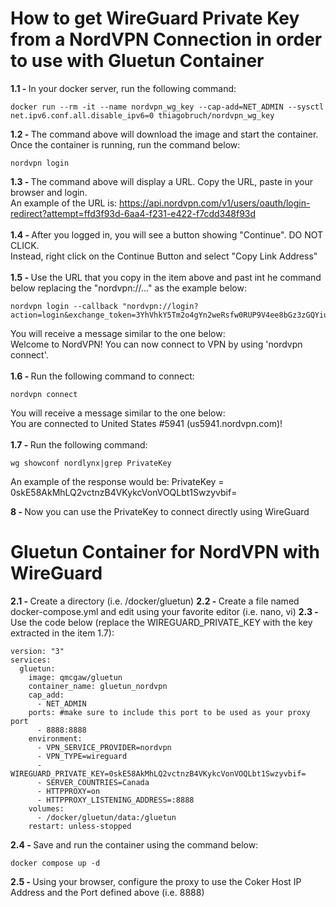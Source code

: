 # How to get WireGuard Private Key from a NordVPN Connection in order to use with Gluetun Container

<B>1.1 - </b>In your docker server, run the following command:
```
docker run --rm -it --name nordvpn_wg_key --cap-add=NET_ADMIN --sysctl net.ipv6.conf.all.disable_ipv6=0 thiagobruch/nordvpn_wg_key
```
<B>1.2 - </B>The command above will download the image and start the container. Once the container is running, run the command below:
```
nordvpn login
```
<B>1.3 - </B>The command above will display a URL. Copy the URL, paste in your browser and login.<br>
An example of the URL is: https://api.nordvpn.com/v1/users/oauth/login-redirect?attempt=ffd3f93d-6aa4-f231-e422-f7cdd348f93d
<BR><BR>
<B>1.4 - </B>After you logged in, you will see a button showing "Continue". DO NOT CLICK.<BR>
Instead, right click on the Continue Button and select "Copy Link Address"
<BR><BR>
<B>1.5 - </B>Use the URL that you copy in the item above and past int he command below replacing the "nordvpn://..." as the example below:
```
nordvpn login --callback "nordvpn://login?action=login&exchange_token=3YhVhkY5Tm2o4gYn2weRsfw0RUP9V4ee8bGz3zGQYiuynb6idkUaHZsG0xkTFCA77XSHkeig8utbrNh7yU7Fv6%3D%3D&status=done"
```
You will receive a message similar to the one below:<BR>
Welcome to NordVPN! You can now connect to VPN by using 'nordvpn connect'.
<BR><BR>
<B>1.6 - </B>Run the following command to connect:
```
nordvpn connect
```
You will receive a message similar to the one below:<BR>
You are connected to United States #5941 (us5941.nordvpn.com)!<BR>
<BR>
<B>1.7 - </B>Run the following command:
```
wg showconf nordlynx|grep PrivateKey
```
An example of the response would be:
PrivateKey = 0skE58AkMhLQ2vctnzB4VKykcVonVOQLbt1Swzyvbif=

<B>8 - </B>Now you can use the PrivateKey to connect directly using WireGuard

# Gluetun Container for NordVPN with WireGuard

<B>2.1 - </B>Create a directory (i.e. /docker/gluetun)
<B>2.2 - </B>Create a file named docker-compose.yml and edit using your favorite editor (i.e. nano, vi)
<B>2.3 - </B>Use the code below (replace the WIREGUARD_PRIVATE_KEY with the key extracted in the item 1.7):
```
version: "3"
services:
  gluetun:
    image: qmcgaw/gluetun
    container_name: gluetun_nordvpn
    cap_add:
      - NET_ADMIN
    ports: #make sure to include this port to be used as your proxy port
      - 8888:8888
    environment:
      - VPN_SERVICE_PROVIDER=nordvpn
      - VPN_TYPE=wireguard
      - WIREGUARD_PRIVATE_KEY=0skE58AkMhLQ2vctnzB4VKykcVonVOQLbt1Swzyvbif=
      - SERVER_COUNTRIES=Canada
      - HTTPPROXY=on
      - HTTPPROXY_LISTENING_ADDRESS=:8888
    volumes:
      - /docker/gluetun/data:/gluetun
    restart: unless-stopped
```
<B>2.4 - </B>Save and run the container using the command below:
```
docker compose up -d
```
<B>2.5 - </B>Using your browser, configure the proxy to use the Coker Host IP Address and the Port defined above (i.e. 8888)

